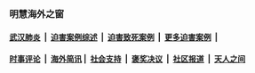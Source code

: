 
### 明慧海外之窗

####  [武汉肺炎](indexes/365.md?t=06290201) &nbsp;|&nbsp;  [迫害案例综述](indexes/328.md?t=06290201) &nbsp;|&nbsp; [迫害致死案例](indexes/277.md?t=06290201)  &nbsp;|&nbsp; [更多迫害案例](indexes/81.md?t=06290201)  &nbsp;|&nbsp; 
####  [时事评论](indexes/19.md?t=06290201) &nbsp;|&nbsp; [海外简讯](indexes/245.md?t=06290201)&nbsp;|&nbsp;  [社会支持](indexes/140.md?t=06290201) &nbsp;|&nbsp; [褒奖决议](indexes/282.md?t=06290201) &nbsp;|&nbsp; [社区报道](indexes/91.md?t=06290201)  &nbsp;|&nbsp; [天人之间](indexes/78.md?t=06290201) 

